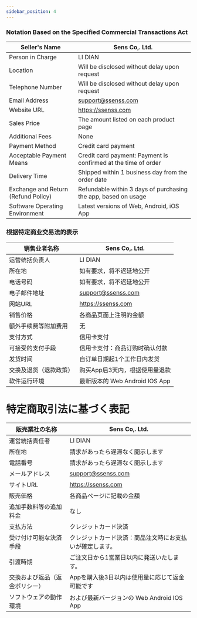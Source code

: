 ```yaml
---
sidebar_position: 4
---
```


### Notation Based on the Specified Commercial Transactions Act

| Seller's Name                  | Sens Co,. Ltd.                                               |
| ------------------------------ | -------------------------------------------------------- |
| Person in Charge               | LI DIAN                                                   |
| Location                       | Will be disclosed without delay upon request               |
| Telephone Number               | Will be disclosed without delay upon request               |
| Email Address                  | support@ssenss.com                                        |
| Website URL                    | https://ssenss.com                                        |
| Sales Price                    | The amount listed on each product page                     |
| Additional Fees                | None                                                       |
| Payment Method                 | Credit card payment                                        |
| Acceptable Payment Means       | Credit card payment: Payment is confirmed at the time of order |
| Delivery Time                  | Shipped within 1 business day from the order date          |
| Exchange and Return (Refund Policy) | Refundable within 3 days of purchasing the app, based on usage   |
| Software Operating Environment | Latest versions of Web, Android, iOS App                   |

### 根据特定商业交易法的表示

| 销售业者名称                  | Sens Co,. Ltd.                                               |
| ----------------------------- | -------------------------------------------------------- |
| 运营统括负责人                | LI DIAN                                                   |
| 所在地                        | 如有要求，将不迟延地公开                                  |
| 电话号码                      | 如有要求，将不迟延地公开                                  |
| 电子邮件地址                  | support@ssenss.com                                        |
| 网站URL                      | https://ssenss.com                                        |
| 销售价格                      | 各商品页面上注明的金额                                    |
| 额外手续费等附加费用          | 无                                                        |
| 支付方式                      | 信用卡支付                                                |
| 可接受的支付手段              | 信用卡支付：商品订购时确认付款                             |
| 发货时间                      | 自订单日期起1个工作日内发货                               |
| 交换及退货（退款政策）        | 购买App后3天内，根据使用量退款                            |
| 软件运行环境                  | 最新版本的 Web Android IOS App                  |


# 特定商取引法に基づく表記

| 販売業社の名称                 | Sens Co,. Ltd.                                              |
| ------------------------------ | -------------------------------------------------------- |
| 運営統括責任者                 | LI DIAN                                              |
| 所在地                         | 請求があったら遅滞なく開示します                         |
| 電話番号                       | 請求があったら遅滞なく開示します                         |
| メールアドレス                 | support@ssenss.com                                        |
| サイトURL                      | https://ssenss.com                                        |
| 販売価格                       | 各商品ページに記載の金額                                 |
| 追加手数料等の追加料金         | なし                                                     |
| 支払方法                       | クレジットカード決済                                     |
| 受け付け可能な決済手段         | クレジットカード決済：商品注文時にお支払いが確定します。 |
| 引渡時期                       | ご注文日から1営業日以内に発送いたします。                |
| 交換および返品（返金ポリシー） | Appを購入後3日以内は使用量に応じて返金可能です           |
| ソフトウェアの動作環境         | および最新バージョンの Web Android IOS App                               |